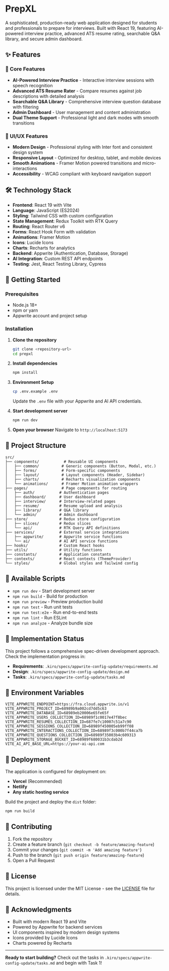 # PrepXL

A sophisticated, production-ready web application designed for students and professionals to prepare for interviews. Built with React 19, featuring AI-powered interview practice, advanced ATS resume rating, searchable Q&A library, and secure admin dashboard.

## ✨ Features

### 🎯 Core Features
- **AI-Powered Interview Practice** - Interactive interview sessions with speech recognition
- **Advanced ATS Resume Rater** - Compare resumes against job descriptions with detailed analysis
- **Searchable Q&A Library** - Comprehensive interview question database with filtering
- **Admin Dashboard** - User management and content administration
- **Dual Theme Support** - Professional light and dark modes with smooth transitions

### 🎨 UI/UX Features
- **Modern Design** - Professional styling with Inter font and consistent design system
- **Responsive Layout** - Optimized for desktop, tablet, and mobile devices
- **Smooth Animations** - Framer Motion powered transitions and micro-interactions
- **Accessibility** - WCAG compliant with keyboard navigation support

## 🛠 Technology Stack

- **Frontend**: React 19 with Vite
- **Language**: JavaScript (ES2024)
- **Styling**: Tailwind CSS with custom configuration
- **State Management**: Redux Toolkit with RTK Query
- **Routing**: React Router v6
- **Forms**: React Hook Form with validation
- **Animations**: Framer Motion
- **Icons**: Lucide Icons
- **Charts**: Recharts for analytics
- **Backend**: Appwrite (Authentication, Database, Storage)
- **AI Integration**: Custom REST API endpoints
- **Testing**: Jest, React Testing Library, Cypress

## 🚀 Getting Started

### Prerequisites
- Node.js 18+ 
- npm or yarn
- Appwrite account and project setup

### Installation

1. **Clone the repository**
   ```bash
   git clone <repository-url>
   cd prepxl
   ```

2. **Install dependencies**
   ```bash
   npm install
   ```

3. **Environment Setup**
   ```bash
   cp .env.example .env
   ```
   
   Update the `.env` file with your Appwrite and AI API credentials.

4. **Start development server**
   ```bash
   npm run dev
   ```

5. **Open your browser**
   Navigate to `http://localhost:5173`

## 📁 Project Structure

```
src/
├── components/           # Reusable UI components
│   ├── common/          # Generic components (Button, Modal, etc.)
│   ├── forms/           # Form-specific components
│   ├── layout/          # Layout components (Header, Sidebar)
│   ├── charts/          # Recharts visualization components
│   └── animations/      # Framer Motion animation wrappers
├── pages/               # Page components for routing
│   ├── auth/           # Authentication pages
│   ├── dashboard/      # User dashboard
│   ├── interview/      # Interview-related pages
│   ├── resume/         # Resume upload and analysis
│   ├── library/        # Q&A library
│   └── admin/          # Admin dashboard
├── store/              # Redux store configuration
│   ├── slices/         # Redux slices
│   └── api/            # RTK Query API definitions
├── services/           # External service integrations
│   ├── appwrite/       # Appwrite service functions
│   └── ai/             # AI API service functions
├── hooks/              # Custom React hooks
├── utils/              # Utility functions
├── constants/          # Application constants
├── contexts/           # React contexts (ThemeProvider)
└── styles/             # Global styles and Tailwind config
```

## 🔧 Available Scripts

- `npm run dev` - Start development server
- `npm run build` - Build for production
- `npm run preview` - Preview production build
- `npm run test` - Run unit tests
- `npm run test:e2e` - Run end-to-end tests
- `npm run lint` - Run ESLint
- `npm run analyze` - Analyze bundle size

## 🎯 Implementation Status

This project follows a comprehensive spec-driven development approach. Check the implementation progress in:

- **Requirements**: `.kiro/specs/appwrite-config-update/requirements.md`
- **Design**: `.kiro/specs/appwrite-config-update/design.md`
- **Tasks**: `.kiro/specs/appwrite-config-update/tasks.md`

## 🔐 Environment Variables

```env
VITE_APPWRITE_ENDPOINT=https://fra.cloud.appwrite.io/v1
VITE_APPWRITE_PROJECT_ID=68989b9a002cd7dd5c63
VITE_APPWRITE_DATABASE_ID=68989eb20006e65fe65f
VITE_APPWRITE_USERS_COLLECTION_ID=68989f1c0017e47f8bec
VITE_APPWRITE_RESUMES_COLLECTION_ID=687fe7c10007c51a7c90
VITE_APPWRITE_SESSIONS_COLLECTION_ID=68989f450005eb99ff08
VITE_APPWRITE_INTERACTIONS_COLLECTION_ID=68989f3c000b7f44ca7b
VITE_APPWRITE_QUESTIONS_COLLECTION_ID=68989f35003b4c609313
VITE_APPWRITE_STORAGE_BUCKET_ID=68989f680031b3cdab2d
VITE_AI_API_BASE_URL=https://your-ai-api.com
```

## 🚀 Deployment

The application is configured for deployment on:

- **Vercel** (Recommended)
- **Netlify**
- **Any static hosting service**

Build the project and deploy the `dist` folder:

```bash
npm run build
```

## 🤝 Contributing

1. Fork the repository
2. Create a feature branch (`git checkout -b feature/amazing-feature`)
3. Commit your changes (`git commit -m 'Add amazing feature'`)
4. Push to the branch (`git push origin feature/amazing-feature`)
5. Open a Pull Request

## 📄 License

This project is licensed under the MIT License - see the [LICENSE](LICENSE) file for details.

## 🙏 Acknowledgments

- Built with modern React 19 and Vite
- Powered by Appwrite for backend services
- UI components inspired by modern design systems
- Icons provided by Lucide Icons
- Charts powered by Recharts

---

**Ready to start building?** Check out the tasks in `.kiro/specs/appwrite-config-update/tasks.md` and begin with Task 1!